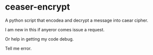 # ceaser-encrypt


A python script that encodea and decrypt a message into caear cipher.

I am new in this if anyeror comes issue a request.

Or help in getting my code debug.

Tell me error.
